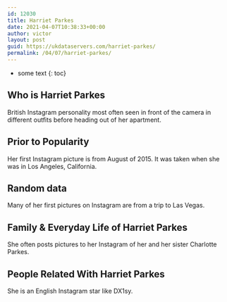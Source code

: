 ```yaml
---
id: 12030
title: Harriet Parkes
date: 2021-04-07T10:38:33+00:00
author: victor
layout: post
guid: https://ukdataservers.com/harriet-parkes/
permalink: /04/07/harriet-parkes/
---
```


* some text
{: toc}


## Who is Harriet Parkes



British Instagram personality most often seen in front of the camera in different outfits before heading out of her apartment. 

                
                
                
## Prior to Popularity



Her first Instagram picture is from August of 2015. It was taken when she was in Los Angeles, California.

                
                
                
## Random data



Many of her first pictures on Instagram are from a trip to Las Vegas.

                
                
                
## Family & Everyday Life of Harriet Parkes



She often posts pictures to her Instagram of her and her sister Charlotte Parkes.

                
                
                
## People Related With Harriet Parkes



She is an English Instagram star like DX1sy.

                
              
            
          
          
          